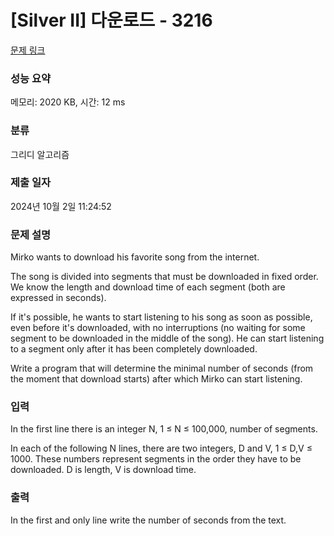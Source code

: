 # [Silver II] 다운로드 - 3216 

[문제 링크](https://www.acmicpc.net/problem/3216) 

### 성능 요약

메모리: 2020 KB, 시간: 12 ms

### 분류

그리디 알고리즘

### 제출 일자

2024년 10월 2일 11:24:52

### 문제 설명

<p>Mirko wants to download his favorite song from the internet. </p>

<p>The song is divided into segments that must be downloaded in fixed order. We know the length and download time of each segment (both are expressed in seconds). </p>

<p>If it's possible, he wants to start listening to his song as soon as possible, even before it's downloaded, with no interruptions (no waiting for some segment to be downloaded in the middle of the song). He can start listening to a segment only after it has been completely downloaded. </p>

<p>Write a program that will determine the minimal number of seconds (from the moment that download starts) after which Mirko can start listening. </p>

### 입력 

 <p>In the first line there is an integer N, 1 ≤ N ≤ 100,000, number of segments. </p>

<p>In each of the following N lines, there are two integers, D and V, 1 ≤ D,V ≤ 1000. These numbers represent segments in the order they have to be downloaded. D is length, V is download time. </p>

### 출력 

 <p>In the first and only line write the number of seconds from the text. </p>

